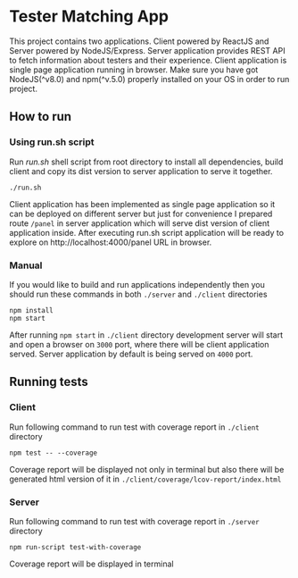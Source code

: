# Tester Matching App

This project contains two applications. Client powered by ReactJS and Server powered by NodeJS/Express.
Server application provides REST API to fetch information about testers and their experience. Client application is single page application
running in browser. Make sure you have got NodeJS(^v8.0) and npm(^v.5.0) properly installed on your OS in order to run project.

## How to run

### Using run.sh script

Run *run.sh* shell script from root directory to install all dependencies, build client and copy its dist version to server application to serve it together.

```
./run.sh
```

Client application has been implemented as single page application so it can be deployed on different server but just for convenience I prepared route `/panel` in server application which will serve dist version of client application inside. After executing run.sh script application will be ready to explore on http://localhost:4000/panel URL in browser.

### Manual

If you would like to build and run applications independently then you should run these commands in both `./server` and `./client` directories

```
npm install
npm start
```

After running `npm start` in `./client` directory development server will start and open a browser on `3000` port, where there will be client application served. Server application by default is being served on `4000` port.

## Running tests

### Client

Run following command to run test with coverage report in `./client` directory

```
npm test -- --coverage
```

Coverage report will be displayed not only in terminal but also there will be generated html version of it in `./client/coverage/lcov-report/index.html`

### Server

Run following command to run test with coverage report in `./server` directory

```
npm run-script test-with-coverage
```

Coverage report will be displayed in terminal
